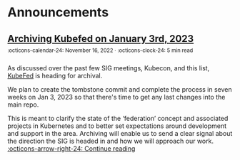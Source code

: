 # Announcements 

## [Archiving Kubefed on January 3rd, 2023][Archiving Kubefed]

<small style="position:relative; top:-10px;">
  :octicons-calendar-24: November 16, 2022 ·
  :octicons-clock-24: 5 min read
</small>

As discussed over the past few SIG meetings, Kubecon, and this list, [KubeFed][kubefed-repo] is heading for archival.

We plan to create the tombstone commit and complete the process in seven weeks on Jan 3, 2023 so that there's time to get any last changes into the main repo.

This is meant to clarify the state of the ‘federation’ concept and associated projects in Kubernetes and to better set expectations around development and support in the area. Archiving will enable us to send a clear signal about the direction the SIG is headed in and how we will approach our work.
[:octicons-arrow-right-24: Continue reading][Archiving Kubefed]

[Archiving Kubefed]: 2022/2022-11-16_archiving-kubefed-on-Jan-3-2023.md
[kubefed-repo]:https://github.com/kubernetes-sigs/kubefed
